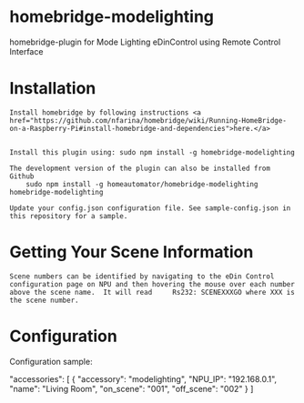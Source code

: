 # homebridge-modelighting
homebridge-plugin for Mode Lighting eDinControl using Remote Control Interface

# Installation

    Install homebridge by following instructions <a href="https://github.com/nfarina/homebridge/wiki/Running-HomeBridge-on-a-Raspberry-Pi#install-homebridge-and-dependencies">here.</a>

	
	Install this plugin using: sudo npm install -g homebridge-modelighting
	
	The development version of the plugin can also be installed from Github
		sudo npm install -g homeautomator/homebridge-modelighting homebridge-modelighting
	
    Update your config.json configuration file. See sample-config.json in
	this repository for a sample.

# Getting Your Scene Information
	Scene numbers can be identified by navigating to the eDin Control
	configuration page on NPU and then hovering the mouse over each number
	above the scene name.  It will read 	Rs232: SCENEXXXGO where XXX is
	the scene number.

# Configuration

Configuration sample:

"accessories": [
{
"accessory": "modelighting",
"NPU_IP": "192.168.0.1",
"name": "Living Room",
"on_scene": "001",
"off_scene": "002"
}
]